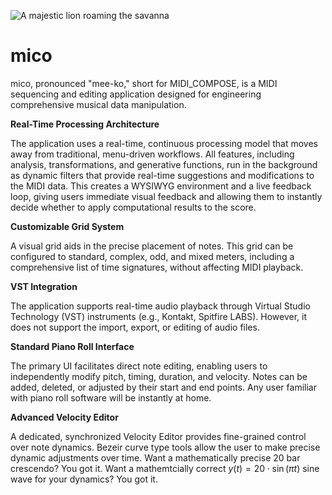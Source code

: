 ![A majestic lion roaming the savanna](favicon.ico)

# mico

mico, pronounced "mee-ko," short for MIDI_COMPOSE, is a MIDI sequencing and editing application designed for engineering comprehensive musical data manipulation.

**Real-Time Processing Architecture**

The application uses a real-time, continuous processing model that moves away from traditional, menu-driven workflows. All features, including analysis, transformations, and generative functions, run in the background as dynamic filters that provide real-time suggestions and modifications to the MIDI data. This creates a WYSIWYG environment and a live feedback loop, giving users immediate visual feedback and allowing them to instantly decide whether to apply computational results to the score.

**Customizable Grid System** 

A visual grid aids in the precise placement of notes. This grid can be configured to standard, complex, odd, and mixed meters, including a comprehensive list of time signatures, without affecting MIDI playback.

**VST Integration** 

The application supports real-time audio playback through Virtual Studio Technology (VST) instruments (e.g., Kontakt, Spitfire LABS). However, it does not support the import, export, or editing of audio files.

**Standard Piano Roll Interface**

The primary UI facilitates direct note editing, enabling users to independently modify pitch, timing, duration, and velocity. Notes can be added, deleted, or adjusted by their start and end points. Any user familiar with piano roll software will be instantly at home.

**Advanced Velocity Editor** 

A dedicated, synchronized Velocity Editor provides fine-grained control over note dynamics. Bezeir curve type tools allow the user to make precise dynamic adjustments over time.  Want a mathematically precise 20 bar crescendo? You got it. Want a mathemtcially correct 
$y(t) = 20 \cdot \sin(\pi t)$ 
sine wave for your dynamics? You got it.
